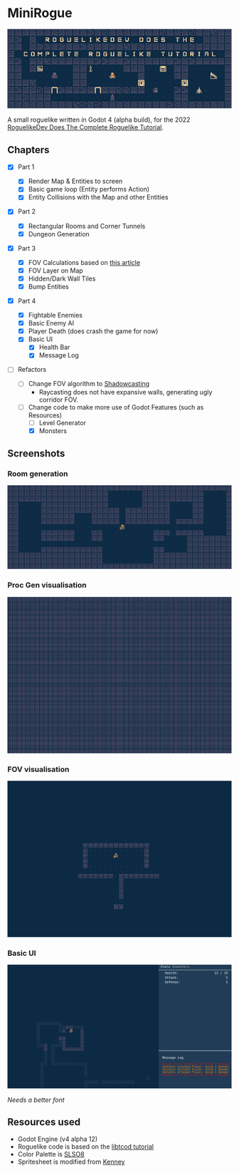 # MiniRogue

![header with preview of the game](./docs/player.png)

A small roguelike written in Godot 4 (alpha build), for the 2022 [RoguelikeDev Does The Complete Roguelike Tutorial](https://www.reddit.com/r/roguelikedev/wiki/python_tutorial_series).

## Chapters

- [x] Part 1

  - [x] Render Map & Entities to screen
  - [x] Basic game loop (Entity performs Action)
  - [x] Entity Collisions with the Map and other Entities

- [x] Part 2

  - [x] Rectangular Rooms and Corner Tunnels
  - [x] Dungeon Generation

- [x] Part 3

  - [x] FOV Calculations based on [this article](http://roguebasin.com/index.php/Eligloscode)
  - [x] FOV Layer on Map
  - [x] Hidden/Dark Wall Tiles
  - [x] Bump Entities

- [x] Part 4

  - [x] Fightable Enemies
  - [x] Basic Enemy AI
  - [x] Player Death (does crash the game for now)
  - [x] Basic UI
    - [x] Health Bar
    - [x] Message Log

- [ ] Refactors

  - [ ] Change FOV algorithm to [Shadowcasting](http://www.adammil.net/blog/v125_Roguelike_Vision_Algorithms.html#shadowcode)
    - Raycasting does not have expansive walls, generating ugly corridor FOV.
  - [ ] Change code to make more use of Godot Features (such as Resources)
    - [ ] Level Generator
    - [x] Monsters

## Screenshots

### Room generation

![procedural generation](./docs/procgen.png)

### Proc Gen visualisation

![procedural generation video](./docs/procgen.gif)

### FOV visualisation

![field of view video](./docs/fov.gif)

### Basic UI

![basic ui](./docs/ui_base.png)

_Needs a better font_
## Resources used

- Godot Engine (v4 alpha 12)
- Roguelike code is based on the [libtcod tutorial](https://rogueliketutorials.com/tutorials/tcod/v2/)
- Color Palette is [SLSO8](https://lospec.com/palette-list/slso8)
- Spritesheet is modified from [Kenney](https://kenney.nl/assets/bit-pack)
